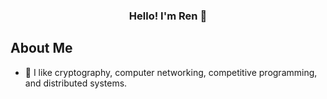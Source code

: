### <div align ="center"> Hello! I'm Ren 🍨</div>

## About Me
  * 🌱 I like cryptography, computer networking, competitive programming, and distributed systems.

